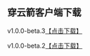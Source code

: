 ## 穿云箭客户端下载

v1.0.0-beta.3<a href="itms-services://?action=download-manifest&url=https://github.com/chakery2/cyjclient/releases/download/v1.0.0-beta.3/manifest.plist">【点击下载】</a>

v1.0.0-beta.2<a href="itms-services://?action=download-manifest&url=https://github.com/chakery2/cyjclient/releases/download/1.0.0/manifest.plist">【点击下载】</a>
